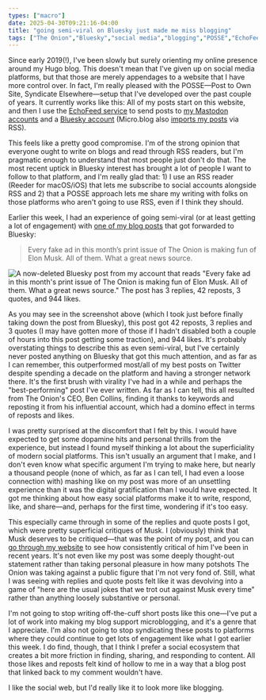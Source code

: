 ```yaml
---
types: ["macro"]
date: 2025-04-30T09:21:16-04:00
title: "going semi-viral on Bluesky just made me miss blogging"
tags: ["The Onion","Bluesky","social media","blogging","POSSE","EchoFeed","Mastodon","Bluesky","Micro.blog","Reeder","Elon Musk"]
---
```

Since early 2019(!), I've been slowly but surely orienting my online presence around my Hugo blog. This doesn't mean that I've given up on social media platforms, but that those are merely appendages to a website that I have more control over. In fact, I'm really pleased with the POSSE—Post to Own Site, Syndicate Elsewhere—setup that I've developed over the past couple of years. It currently works like this: All of my posts start on this website, and then I use the [EchoFeed service](https://echofeed.app) to send posts to [my Mastodon accounts](https://mastodon.spencergreenhalgh.com/home) and a [Bluesky account](https://bsky.app/profile/spencergreenhalgh.com) (Micro.blog also [imports my posts](https://micro.blog/spgreenhalgh) via RSS).

This feels like a pretty good compromise. I'm of the strong opinion that everyone ought to write on blogs and read through RSS readers, but I'm pragmatic enough to understand that most people just don't do that. The most recent uptick in Bluesky interest has brought a lot of people I want to follow to that platform, and I'm really glad that: 1) I use an RSS reader (Reeder for macOS/iOS) that lets me subscribe to social accounts alongside RSS and 2) that a POSSE approach lets me share my writing with folks on those platforms who aren't going to use RSS, even if I think they should.

Earlier this week, I had an experience of going semi-viral (or at least getting a lot of engagement) with [one of my blog posts](https://spencergreenhalgh.com/communities/2025-04-28-every-fake/) that got forwarded to Bluesky: 

> Every fake ad in this month’s print issue of The Onion is making fun of Elon Musk. All of them. What a great news source.

![A now-deleted Bluesky post from my account that reads "Every fake ad in this month's print issue of The Onion is making fun of Elon Musk. All of them. What a great news source." The post has 3 replies, 42 reposts, 3 quotes, and 944 likes.](/Bluesky_viral.png)

As you may see in the screenshot above (which I took just before finally taking down the post from Bluesky), this post got 42 reposts, 3 replies and 3 quotes (I may have gotten more of those if I hadn't disabled both a couple of hours into this post getting some traction), and 944 likes. It's probably overstating things to describe this as even semi-viral, but I've certainly never posted anything on Bluesky that got this much attention, and as far as I can remember, this outperformed most/all of my best posts on Twitter despite spending a decade on the platform and having a stronger network there. It's the first brush with virality I've had in a while and perhaps the "best-performing" post I've ever written. As far as I can tell, this all resulted from The Onion's CEO, Ben Collins, finding it thanks to keywords and reposting it from his influential account, which had a domino effect in terms of reposts and likes.

I was pretty surprised at the discomfort that I felt by this. I would have expected to get some dopamine hits and personal thrills from the experience, but instead I found myself thinking a lot about the superficiality of modern social platforms. This isn't usually an argument that I make, and I don't even know what specific argument I'm trying to make here, but nearly a thousand people (none of which, as far as I can tell, I had even a loose connection with) mashing like on my post was more of an unsettling experience than it was the digital gratification than I would have expected. It got me thinking about how easy social platforms make it to write, respond, like, and share—and, perhaps for the first time, wondering if it's too easy. 

This especially came through in some of the replies and quote posts I got, which were pretty superficial critiques of Musk. I (obviously) think that Musk deserves to be critiqued—that was the point of my post, and you can [go through my website](https://spencergreenhalgh.com/tags/elon-musk/) to see how consistently critical of him I've been in recent years. It's not even like my post was some deeply thought-out statement rather than taking personal pleasure in how many potshots The Onion was taking against a public figure that I'm not very fond of. Still, what I was seeing with replies and quote posts felt like it was devolving into a game of "here are the usual jokes that we trot out against Musk every time" rather than anything loosely substantive or personal.

I'm not going to stop writing off-the-cuff short posts like this one—I've put a lot of work into making my blog support microblogging, and it's a genre that I appreciate. I'm also not going to stop syndicating these posts to platforms where they could continue to get lots of engagement like what I got earlier this week. I do find, though, that I think I prefer a social ecosystem that creates a bit more friction in finding, sharing, and responding to content. All those likes and reposts felt kind of hollow to me in a way that a blog post that linked back to my comment wouldn't have. 

I like the social web, but I'd really like it to look more like blogging.